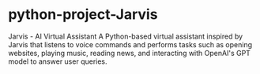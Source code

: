 # python-project-Jarvis
Jarvis - AI Virtual Assistant A Python-based virtual assistant inspired by Jarvis that listens to voice commands and performs tasks such as opening websites, playing music, reading news, and interacting with OpenAI's GPT model to answer user queries.
